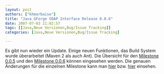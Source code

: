 ```yaml
---
layout: post
authors: ["khmarbaise"]
title: "Java GForge SOAP Interface Release 0.0.6"
date: 2007-07-03 21:02:57
tags: [[Java,Neue Versionen,Bug/Issue Tracking]]
categories: [Java,Neue Versionen,Bug/Issue Tracking]

---
```

Es gibt nun  wieder ein Update. Einige neuen Funktionen, das Build System wurde überarbeitet (Maven 2 als auch Ant). Die Übersicht 
für den [Milestone 0.0.5](http://jagosi.soebes.de/milestone/Milestone%200.0.5) und 
den [Milestone 0.0.6](http://jagosi.soebes.de/milestone/Milestone%200.0.6) können eingesehen werden. Die 
genauen Änderungen für die einzelnen Milestone kann man [hier](http://jagosi.soebes.de/query?status=closed&milestone=Milestone+0.0.5) bzw. 
[hier](http://jagosi.soebes.de/query?status=closed&milestone=Milestone+0.0.6) einsehen.

